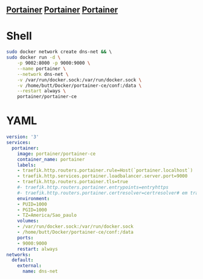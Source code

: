 

[Portainer](	https://docs.portainer.io/start/install-ce/server/docker/wcs		)
[Portainer](	https://classic.yarnpkg.com/en/docs/install#mac-stable			)
[Portainer](	https://documentation.portainer.io/contributing/tools-linux/			)
----
# Shell					
```bash					
sudo docker network create dns-net && \				
sudo docker run -d \
	-p 9002:8000 -p 9000:9000 \
	--name portainer \
	--network dns-net \
	-v /var/run/docker.sock:/var/run/docker.sock \
	-v /home/butt/Docker/portainer-ce/conf:/data \
	--restart always \
	portainer/portainer-ce				
```					
# YAML					
```YAML			
version: '3'
services:
  portainer:
    image: portainer/portainer-ce
    container_name: portainer
    labels:
    - traefik.http.routers.portainer.rule=Host(`portainer.localhost`)
    - traefik.http.services.portainer.loadbalancer.server.port=9000
    - traefik.http.routers.portainer.tls=true
    #- traefik.http.routers.portainer.entrypoints=entryhttps
    #- traefik.http.routers.portainer.certresolver=certresolver# em traefik.yml
    environment:
    - PUID=1000
    - PGID=1000
    - TZ=America/Sao_paulo
    volumes:
    - /var/run/docker.sock:/var/run/docker.sock
    - /home/butt/Docker/portainer-ce/conf:/data
    ports:
    - 9000:9000
    restart: always
networks:
  default:
    external:
      name: dns-net	
```					
